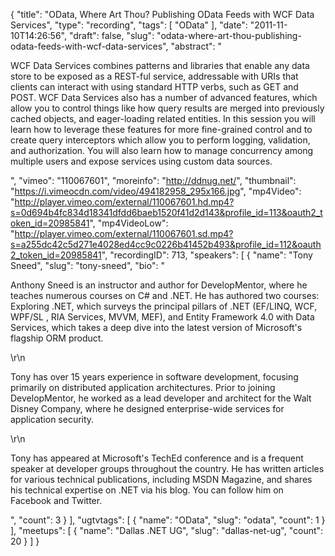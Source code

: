 {
  "title": "OData, Where Art Thou? Publishing OData Feeds with WCF Data Services",
  "type": "recording",
  "tags": [
    "OData"
  ],
  "date": "2011-11-10T14:26:56",
  "draft": false,
  "slug": "odata-where-art-thou-publishing-odata-feeds-with-wcf-data-services",
  "abstract": "<p>WCF Data Services combines patterns and libraries that enable any data store to be exposed as a REST-ful service, addressable with URIs that clients can interact with using standard HTTP verbs, such as GET and POST. WCF Data Services also has a number of advanced features, which allow you to control things like how query results are merged into previously cached objects, and eager-loading related entities. In this session you will learn how to leverage these features for more fine-grained control and to create query interceptors which allow you to perform logging, validation, and authorization. You will also learn how to manage concurrency among multiple users and expose services using custom data sources.</p>",
  "vimeo": "110067601",
  "moreinfo": "http://ddnug.net/",
  "thumbnail": "https://i.vimeocdn.com/video/494182958_295x166.jpg",
  "mp4Video": "http://player.vimeo.com/external/110067601.hd.mp4?s=0d694b4fc834d18341dfdd6baeb1520f41d2d143&profile_id=113&oauth2_token_id=20985841",
  "mp4VideoLow": "http://player.vimeo.com/external/110067601.sd.mp4?s=a255dc42c5d271e4028ed4cc9c0226b41452b493&profile_id=112&oauth2_token_id=20985841",
  "recordingID": 713,
  "speakers": [
    {
      "name": "Tony Sneed",
      "slug": "tony-sneed",
      "bio": "<p>Anthony Sneed is an instructor and author for DevelopMentor, where he teaches numerous courses on C# and .NET. He has authored two courses: Exploring .NET, which surveys the principal pillars of .NET (EF/LINQ, WCF, WPF/SL , RIA Services, MVVM, MEF), and Entity Framework 4.0 with Data Services, which takes a deep dive into the latest version of Microsoft's flagship ORM product.</p>\r\n<p>Tony has over 15 years experience in software development, focusing primarily on distributed application architectures. Prior to joining DevelopMentor, he worked as a lead developer and architect for the Walt Disney Company, where he designed enterprise-wide services for application security.</p>\r\n<p>Tony has appeared at Microsoft's TechEd conference and is a frequent speaker at developer groups throughout the country. He has written articles for various technical publications, including MSDN Magazine, and shares his technical expertise on .NET via his blog. You can follow him on Facebook and Twitter.</p>",
      "count": 3
    }
  ],
  "ugtvtags": [
    {
      "name": "OData",
      "slug": "odata",
      "count": 1
    }
  ],
  "meetups": [
    {
      "name": "Dallas .NET UG",
      "slug": "dallas-net-ug",
      "count": 20
    }
  ]
}